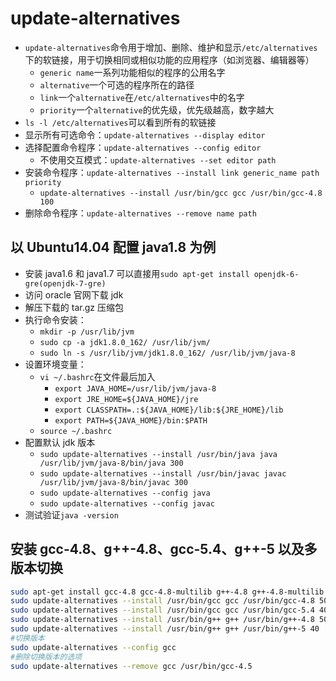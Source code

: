 # update-alternatives

- `update-alternatives`命令用于增加、删除、维护和显示`/etc/alternatives`下的软链接，用于切换相同或相似功能的应用程序（如浏览器、编辑器等）
  - `generic name`一系列功能相似的程序的公用名字
  - `alternative`一个可选的程序所在的路径
  - `link`一个`alternative`在`/etc/alternatives`中的名字
  - `priority`一个`alternative`的优先级，优先级越高，数字越大
- `ls -l /etc/alternatives`可以看到所有的软链接
- 显示所有可选命令：`update-alternatives --display editor`
- 选择配置命令程序：`update-alternatives --config editor`
  - 不使用交互模式：`update-alternatives --set editor path`
- 安装命令程序：`update-alternatives --install link generic_name path priority`
  - `update-alternatives --install /usr/bin/gcc gcc /usr/bin/gcc-4.8 100`
- 删除命令程序：`update-alternatives --remove name path`

## 以 Ubuntu14.04 配置 java1.8 为例

- 安装 java1.6 和 java1.7 可以直接用`sudo apt-get install openjdk-6-gre(openjdk-7-gre)`
- 访问 oracle 官网下载 jdk
- 解压下载的 tar.gz 压缩包
- 执行命令安装：
  - `mkdir -p /usr/lib/jvm`
  - `sudo cp -a jdk1.8.0_162/ /usr/lib/jvm/`
  - `sudo ln -s /usr/lib/jvm/jdk1.8.0_162/ /usr/lib/jvm/java-8`
- 设置环境变量：
  - `vi ~/.bashrc`在文件最后加入
    - `export JAVA_HOME=/usr/lib/jvm/java-8`
    - `export JRE_HOME=${JAVA_HOME}/jre`
    - `export CLASSPATH=.:${JAVA_HOME}/lib:${JRE_HOME}/lib`
    - `export PATH=${JAVA_HOME}/bin:$PATH`
  - `source ~/.bashrc`
- 配置默认 jdk 版本
  - `sudo update-alternatives --install /usr/bin/java java /usr/lib/jvm/java-8/bin/java 300`
  - `sudo update-alternatives --install /usr/bin/javac javac /usr/lib/jvm/java-8/bin/javac 300`
  - `sudo update-alternatives --config java`
  - `sudo update-alternatives --config javac`
- 测试验证`java -version`

## 安装 gcc-4.8、g++-4.8、gcc-5.4、g++-5 以及多版本切换

```sh
sudo apt-get install gcc-4.8 gcc-4.8-multilib g++-4.8 g++-4.8-multilib
sudo update-alternatives --install /usr/bin/gcc gcc /usr/bin/gcc-4.8 50
sudo update-alternatives --install /usr/bin/gcc gcc /usr/bin/gcc-5.4 40
sudo update-alternatives --install /usr/bin/g++ g++ /usr/bin/g++-4.8 50
sudo update-alternatives --install /usr/bin/g++ g++ /usr/bin/g++-5 40
#切换版本
sudo update-alternatives --config gcc
#删除切换版本的选项
sudo update-alternatives --remove gcc /usr/bin/gcc-4.5
```
